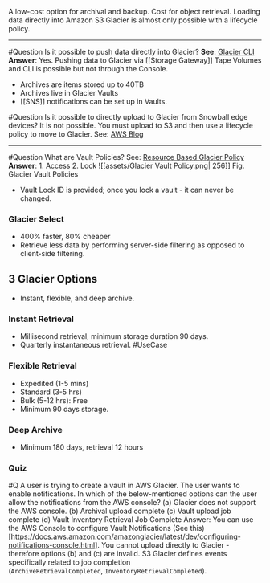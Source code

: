 A low-cost option for archival and backup. Cost for object retrieval. Loading data directly into Amazon S3 Glacier is almost only possible with a lifecycle policy. 

--- 

#Question Is it possible to push data directly into Glacier?
**See**: [Glacier CLI](https://docs.aws.amazon.com/amazonglacier/latest/dev/uploading-an-archive-single-op-using-cli.html)
**Answer**: Yes. Pushing data to Glacier via [[Storage Gateway]] Tape Volumes and CLI is possible but not through the Console. 
- Archives are items stored up to 40TB
- Archives live in Glacier Vaults 
- [[SNS]] notifications can be set up in Vaults.

#Question Is it possible to directly upload to Glacier from Snowball edge devices?
It is not possible. You must upload to S3 and then use a lifecycle policy to move to Glacier.
See: [AWS Blog](https://aws.amazon.com/blogs/storage/using-aws-snowball-to-migrate-data-to-amazon-s3-glacier-for-long-term-storage/)

---

#Question What are Vault Policies?
See: [Resource Based Glacier Policy](https://docs.aws.amazon.com/amazonglacier/latest/dev/security_iam_resource-based-policy-examples.html)
**Answer**: 1. Access 2. Lock
![[assets/Glacier Vault Policy.png| 256]]
Fig. Glacier Vault Policies
- Vault Lock ID is provided; once you lock a vault - it can never be changed.
### Glacier Select
- 400% faster, 80% cheaper
- Retrieve less data by performing server-side filtering as opposed to client-side filtering.
## 3 Glacier Options
- Instant, flexible, and deep archive.

### Instant Retrieval
- Millisecond retrieval, minimum storage duration 90 days.
- Quarterly instantaneous retrieval. #UseCase 

### Flexible Retrieval
- Expedited (1-5 mins)
- Standard (3-5 hrs)
- Bulk (5-12 hrs): Free
- Minimum 90 days storage.
### Deep Archive
- Minimum 180 days, retrieval 12 hours

### Quiz
#Q A user is trying to create a vault in AWS Glacier. The user wants to enable notifications. In which of the below-mentioned options can the user allow the notifications from the AWS console?
(a) Glacier does not support the AWS console.
(b) Archival upload complete
(c) Vault upload job complete
(d) Vault Inventory Retrieval Job Complete
Answer: You can use the AWS Console to configure Vault Notifications (See this)[https://docs.aws.amazon.com/amazonglacier/latest/dev/configuring-notifications-console.html]. You cannot upload directly to Glacier - therefore options (b) and (c) are invalid. S3 Glacier defines events specifically related to job completion (`ArchiveRetrievalCompleted`, `InventoryRetrievalCompleted`).

